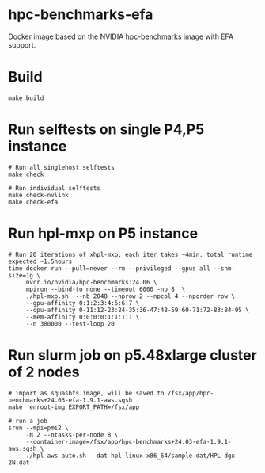 # hpc-benchmarks-efa
Docker image based on the NVIDIA [hpc-benchmarks image](https://catalog.ngc.nvidia.com/orgs/nvidia/containers/hpc-benchmarks) with EFA support.

# Build
```
make build
```
# Run selftests on single P4,P5 instance
```
# Run all singlehost selftests
make check

# Run individual selftests
make check-nvlink
make check-efa

```
# Run hpl-mxp on P5 instance
```
# Run 20 iterations of xhpl-mxp, each iter takes ~4min, total runtime expected ~1.5hours
time docker run --pull=never --rm --privileged --gpus all --shm-size=1g \
     nvcr.io/nvidia/hpc-benchmarks:24.06 \
     mpirun --bind-to none --timeout 6000 -np 8  \
     ./hpl-mxp.sh  --nb 2048 --nprow 2 --npcol 4 --nporder row \
     --gpu-affinity 0:1:2:3:4:5:6:7 \
     --cpu-affinity 0-11:12-23:24-35:36-47:48-59:60-71:72-83:84-95 \
     --mem-affinity 0:0:0:0:1:1:1:1 \
     --n 380000 --test-loop 20
```
# Run slurm job on p5.48xlarge cluster of 2 nodes
```
# import as squashfs image, will be saved to /fsx/app/hpc-benchmarks+24.03-efa-1.9.1-aws.sqsh
make  enroot-img EXPORT_PATH=/fsx/app

# run a job
srun --mpi=pmi2 \
     -N 2 --ntasks-per-node 8 \
     --container-image=/fsx/app/hpc-benchmarks+24.03-efa-1.9.1-aws.sqsh \
     ./hpl-aws-auto.sh --dat hpl-linux-x86_64/sample-dat/HPL-dgx-2N.dat
```
